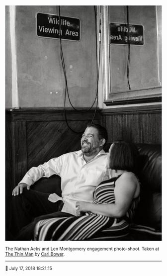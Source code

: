 ![Nathan and Len sitting in the back corner of the Thin Man](assets/3e233f0ed851f5882a28ec61ca9341cb.webp)

The Nathan Acks and Len Montgomery engagement photo-shoot. Taken at [The Thin Man](http://www.thinmantavern.com/) by [Carl Bower](http://carlbowerphotos.com/).

- - - -

📅 July 17, 2018 18:21:15
